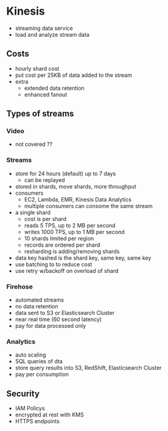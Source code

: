 # Kinesis

- streaming data service
- load and analyze stream data

## Costs

- hourly shard cost
- put cost per 25KB of data added to the stream
- extra
  - extended data retention
  - enhanced fanout

## Types of streams

### Video

- not covered ??

### Streams

- store for 24 hours (default) up to 7 days
  - can be replayed
- stored in shards, move shards, more throughput
- consumers
  - EC2, Lambda, EMR, Kinesis Data Analytics
  - multiple consumers can consome the same stream
- a single shard
  - cost is per shard
  - reads 5 TPS, up to 2 MB per second
  - writes 1000 TPS, up to 1 MB per second
  - 10 shards limited per region
  - records are ordered per shard
  - resharding is adding/removing shards
- data key hashed is the shard key, same key, same key
- use batching to to reduce cost
- use retry w/backoff on overload of shard

### Firehose

- automated streams
- no data retention
- data sent to S3 or Elasticsearch Cluster
- near real time (60 second latency)
- pay for data processed only

### Analytics

- auto scaling
- SQL queries of dta
- store query results into S3, RedShift, Elasticsearch Cluster
- pay per consumption

## Security

- IAM Policys
- encrypted at rest with KMS
- HTTPS endpoints
